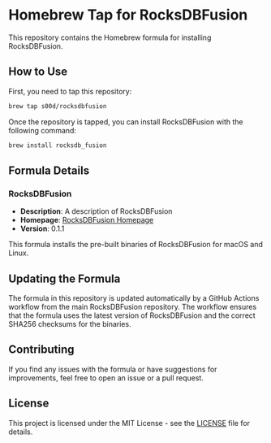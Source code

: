 # Homebrew Tap for RocksDBFusion

This repository contains the Homebrew formula for installing RocksDBFusion.

## How to Use

First, you need to tap this repository:

```sh
brew tap s00d/rocksdbfusion
```

Once the repository is tapped, you can install RocksDBFusion with the following command:

```sh
brew install rocksdb_fusion
```

## Formula Details

### RocksDBFusion

- **Description**: A description of RocksDBFusion
- **Homepage**: [RocksDBFusion Homepage](https://github.com/s00d/RocksDBFusion)
- **Version**: 0.1.1

This formula installs the pre-built binaries of RocksDBFusion for macOS and Linux.

## Updating the Formula

The formula in this repository is updated automatically by a GitHub Actions workflow from the main RocksDBFusion repository. The workflow ensures that the formula uses the latest version of RocksDBFusion and the correct SHA256 checksums for the binaries.

## Contributing

If you find any issues with the formula or have suggestions for improvements, feel free to open an issue or a pull request.

## License

This project is licensed under the MIT License - see the [LICENSE](LICENSE) file for details.
